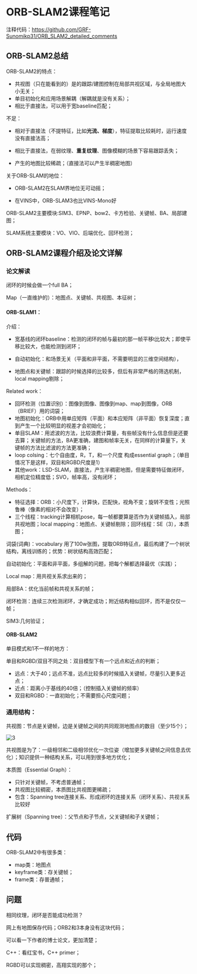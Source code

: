 # ORB-SLAM2课程笔记

注释代码：https://github.com/GRF-Sunomikp31/ORB_SLAM2_detailed_comments

## ORB-SLAM2总结

ORB-SLAM2的特点：

- 共视图（只在能看到的）是的跟踪/建图控制在局部共视区域，与全局地图大小无关；
- 单目初始化和应用场景解耦（解耦就是没有关系）；
- 相比于直接法，可以用于宽baseline匹配；

不足：

- 相对于直接法（不提特征，比如**光流、梯度**），特征提取比较耗时，运行速度没有直接法高；
- 相比于直接法，在弱纹理、**重复纹理**、图像模糊的场景下容易跟踪丢失；

- 产生的地图比较稀疏；（直接法可以产生半稠密地图）

关于ORB-SLAM的地位：

- ORB-SLAM2在SLAM界地位无可动摇；

- 在VINS中，ORB-SLAM3也比VINS-Mono好

ORB-SLAM2主要模块:SIM3、EPNP、bow2、卡方检验、关键帧、BA、局部建图；

SLAM系统主要模块：VO、VIO、后端优化、回环检测；

## ORB-SLAM2课程介绍及论文详解

### **论文解读**

闭环的时候会做一个full BA；

Map（一直维护的）：地图点、关键帧、共视图、本征树；

#### **ORB-SLAM1：**

介绍：

- 宽基线的闭环baseline：检测的闭环的帧与最初的那一帧平移t比较大；即使平移比较大，也能检测到闭环；

- 自动初始化：和场景无关（平面和非平面，不需要明显的三维空间结构），

- 地图点和关键帧：跟踪的时候选择的比较多，但后有非常严格的筛选机制，local mapping剔除；

Related work：

- 回环检测（位置识别）：图像到图像、图像到map、map到图像，ORB（BRIEF）用的词袋；
- 地图初始化：ORB中用单应矩阵（平面）和本应矩阵（非平面）恢复深度；直到产生一个比较明显的视差才会初始化；
- 单目SLAM：用滤波的方法，比较浪费计算量，有些帧没有什么信息但是还要去算；关键帧的方法，BA更准确，建图和帧率无关，在同样的计算量下，关键帧的方法比滤波的方法更准确；
- loop colsing：七个自由度，R，T，和一个尺度 构成essential graph；（单目情况下是这样，双目和RGBD尺度是1）
- 其他work：LSD-SLAM，直接法，产生半稠密地图，但是需要特征做闭环，相机定位精度低；SVO，帧率高，没有闭环；

Methods：

- 特征选择：ORB：小尺度下，计算快，匹配快，视角不变；旋转不变性；光照鲁棒（像素的相对不会改变）；
- 三个线程：tracking计算相机pose，每一帧都要算是否作为关键帧插入，局部共视地图；local mapping：地图点、关键帧剔除；回环线程：SE（3），本质图；

词袋(词典)：vocabulary 用了100w张图，提取ORB特征点，最后构建了一个树状结构，离线训练的；优势：树状结构高效匹配；

自动初始化：平面和非平面，多组解的问题，把每个解都选择最优（实践）；

Local map：用共视关系求出来的；

局部BA：优化当前帧和共视关系的帧；

闭环检测：连续三次检测闭环，才确定成功；附近结构相似回环，而不是仅仅一帧；

SIM3:几何验证；

#### ORB-SLAM2

单目模式和1不一样的地方：

单目和RGBD/双目不同之处：双目模型下有一个远点和近点的判断；

- 远点：大于40；远点不准，远点比较多的时候插入关键帧，尽量引入更多近点；
- 近点：距离小于基线的40倍；（控制插入关键帧的频率）
- 双目和RGBD：一直初始化；不需要担心尺度问题；

### **通用结构**：

共视图：节点是关键帧，边是关键帧之间的共同观测地图点的数目（至少15个）；

![3](C:\Users\lenovo\Desktop\ORB-SLAM2\ORB-SLAM2课程笔记\IMG\3.png)

共视图是为了：一级相邻和二级相邻优化一次位姿（增加更多关键帧之间信息去优化）；知识提供一种结构关系，可以用到很多地方优化；

本质图（Essential Graph）：

- 只针对关键帧，不考虑普通帧；
- 共视图比较稠密，本质图比共视图更稀疏；
- 包含：Spanning tree连接关系、形成闭环的连接关系（闭环关系）、共视关系比较好

扩展树（Spanning tree）：父节点和子节点，父关键帧和子关键帧；

## 代码

ORB-SLAM2中有很多类：

- map类：地图点
- keyframe类：存关键帧；
- frame类：存普通帧；

## 问题

相同纹理，闭环是否能成功检测？

网上有地图保存代码；ORB2和3本身没有这块代码；

可以看一下作者的博士论文，更加清楚；

C++：看红宝书，C++ primer；

RGBD可以实现稠密，高翔实现的那个；